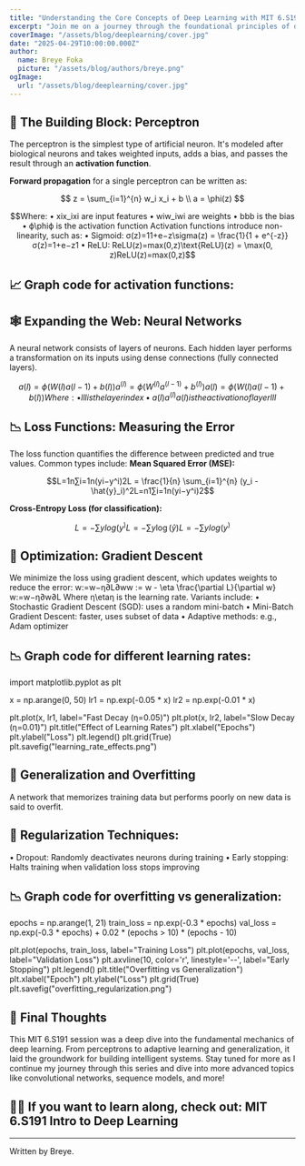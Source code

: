 ```yaml
---
title: "Understanding the Core Concepts of Deep Learning with MIT 6.S191"
excerpt: "Join me on a journey through the foundational principles of deep learning as taught in the MIT 6.S191 course. From perceptrons to regularization, we explore the mechanics that power neural networks today."
coverImage: "/assets/blog/deeplearning/cover.jpg"
date: "2025-04-29T10:00:00.000Z"
author:
  name: Breye Foka
  picture: "/assets/blog/authors/breye.png"
ogImage:
  url: "/assets/blog/deeplearning/cover.jpg"
---
```


## 🧠 The Building Block: Perceptron

The perceptron is the simplest type of artificial neuron. It's modeled after biological neurons and takes weighted inputs, adds a bias, and passes the result through an **activation function**.

**Forward propagation** for a single perceptron can be written as:

$$
z = \sum_{i=1}^{n} w_i x_i + b \\
a = \phi(z)
$$

```math
Where:
•	xix_ixi are input features
•	wiw_iwi are weights
•	bbb is the bias
•	ϕ\phiϕ is the activation function
Activation functions introduce non-linearity, such as:
•	Sigmoid: σ(z)=11+e−z\sigma(z) = \frac{1}{1 + e^{-z}}σ(z)=1+e−z1
•	ReLU: ReLU(z)=max⁡(0,z)\text{ReLU}(z) = \max(0, z)ReLU(z)=max(0,z)
```
## 📈 Graph code for activation functions:

<!-- import numpy as np
import matplotlib.pyplot as plt

x = np.linspace(-10, 10, 100)
sigmoid = 1 / (1 + np.exp(-x))
relu = np.maximum(0, x)

plt.plot(x, sigmoid, label="Sigmoid")
plt.plot(x, relu, label="ReLU")
plt.legend()
plt.title("Activation Functions")
plt.grid(True)
plt.savefig("activation_functions.png") -->

## 🕸️ Expanding the Web: Neural Networks
A neural network consists of layers of neurons. Each hidden layer performs a transformation on its inputs using dense connections (fully connected layers).

```math
a(l)=ϕ(W(l)a(l−1)+b(l))a^{(l)} = \phi(W^{(l)} a^{(l-1)} + b^{(l)}) a(l)=ϕ(W(l)a(l−1)+b(l)) 
Where:
•	lll is the layer index
•	a(l)a^{(l)}a(l) is the activation of layer lll
```

## 📉 Loss Functions: Measuring the Error
The loss function quantifies the difference between predicted and true values. Common types include:
**Mean Squared Error (MSE):**
```math
L=1n∑i=1n(yi−y^i)2L = \frac{1}{n} \sum_{i=1}^{n} (y_i - \hat{y}_i)^2L=n1∑i=1n(yi−y^i)2
```
**Cross-Entropy Loss (for classification):**
```math
	
L=−∑ylog⁡(y^)L = -\sum y \log(\hat{y})L=−∑ylog(y^)
```

## 🎯 Optimization: Gradient Descent
We minimize the loss using gradient descent, which updates weights to reduce the error:
w:=w−η∂L∂ww := w - \eta \frac{\partial L}{\partial w} w:=w−η∂w∂L 
Where η\etaη is the learning rate.
Variants include:
•	Stochastic Gradient Descent (SGD): uses a random mini-batch
•	Mini-Batch Gradient Descent: faster, uses subset of data
•	Adaptive methods: e.g., Adam optimizer
## 📉 Graph code for different learning rates:

import matplotlib.pyplot as plt

x = np.arange(0, 50)
lr1 = np.exp(-0.05 * x)
lr2 = np.exp(-0.01 * x)

plt.plot(x, lr1, label="Fast Decay (η=0.05)")
plt.plot(x, lr2, label="Slow Decay (η=0.01)")
plt.title("Effect of Learning Rates")
plt.xlabel("Epochs")
plt.ylabel("Loss")
plt.legend()
plt.grid(True)
plt.savefig("learning_rate_effects.png")

## 🧩 Generalization and Overfitting
A network that memorizes training data but performs poorly on new data is said to overfit.
## 🔧 Regularization Techniques:
•	Dropout: Randomly deactivates neurons during training
•	Early stopping: Halts training when validation loss stops improving
## 📉 Graph code for overfitting vs generalization:

epochs = np.arange(1, 21)
train_loss = np.exp(-0.3 * epochs)
val_loss = np.exp(-0.3 * epochs) + 0.02 * (epochs > 10) * (epochs - 10)

plt.plot(epochs, train_loss, label="Training Loss")
plt.plot(epochs, val_loss, label="Validation Loss")
plt.axvline(10, color='r', linestyle='--', label="Early Stopping")
plt.legend()
plt.title("Overfitting vs Generalization")
plt.xlabel("Epoch")
plt.ylabel("Loss")
plt.grid(True)
plt.savefig("overfitting_regularization.png")

## 🧭 Final Thoughts
This MIT 6.S191 session was a deep dive into the fundamental mechanics of deep learning. From perceptrons to adaptive learning and generalization, it laid the groundwork for building intelligent systems.
Stay tuned for more as I continue my journey through this series and dive into more advanced topics like convolutional networks, sequence models, and more!

## 👨‍💻 If you want to learn along, check out: MIT 6.S191 Intro to Deep Learning
________________________________________
Written by Breye.
